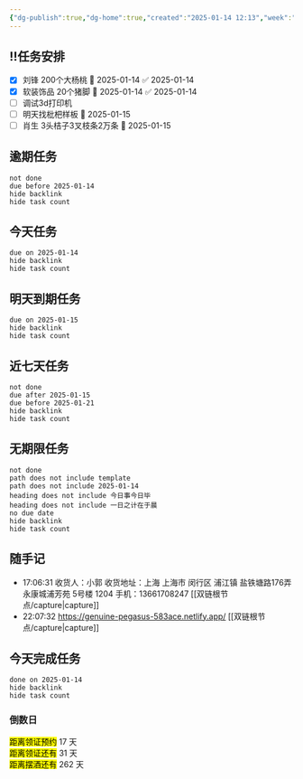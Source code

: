 ```yaml
---
{"dg-publish":true,"dg-home":true,"created":"2025-01-14 12:13","week":"星期二","aliases":[],"tags":["diary","gardenEntry","gardenEntry","gardenEntry"],"练钢琴":0,"学习":0,"运动":0,"体重":0,"link":"[[日记]]","permalink":"/diary/2025-01-14/","dgPassFrontmatter":true}
---
```


## !!任务安排
- [x] 刘锋 200个大杨桃 📅 2025-01-14 ✅ 2025-01-14
- [x] 软装饰品 20个猪脚 📅 2025-01-14 ✅ 2025-01-14
- [ ] 调试3d打印机
- [ ] 明天找枇杷样板 📅 2025-01-15
- [ ] 肖生 3头桔子3叉枝条2万条 📅 2025-01-15 
## 逾期任务
```tasks
not done
due before 2025-01-14
hide backlink
hide task count
```
## 今天任务
```tasks
due on 2025-01-14
hide backlink
hide task count
```
## 明天到期任务
```tasks
due on 2025-01-15
hide backlink
hide task count
```
## 近七天任务
```tasks
not done
due after 2025-01-15
due before 2025-01-21
hide backlink
hide task count
```
## 无期限任务
```tasks
not done
path does not include template
path does not include 2025-01-14
heading does not include 今日事今日毕
heading does not include 一日之计在于晨
no due date
hide backlink
hide task count
```
## 随手记
- 17:06:31 收货人：小郭 收货地址：上海 上海市 闵行区 浦江镇 盐铁塘路176弄 永康城浦芳苑 5号楼 1204 手机：13661708247 [[双链根节点/capture\|capture]]
- 22:07:32 https://genuine-pegasus-583ace.netlify.app/ [[双链根节点/capture\|capture]]


## 今天完成任务
```tasks
done on 2025-01-14
hide backlink
hide task count
```



### 倒数日
<div><span><mark>距离领证预约</mark> 17 天</span></div><div><span><mark>距离领证还有</mark> 31 天</span></div><div><span><mark>距离摆酒还有</mark> 262 天</span></div>

